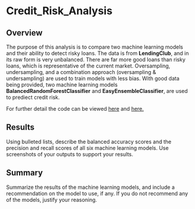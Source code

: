 # Credit_Risk_Analysis

## Overview

The purpose of this analysis is to compare two machine learning models and their ability to detect risky loans. The data is from **LendingClub**, and in its raw form is very unbalanced. There are far more good loans than risky loans, which is representative of the current market. Oversampling, undersampling, and a combination approach (oversampling & undersampling) are used to train models with less bias. With good data being provided, two machine learning models **BalancedRandomForestClassifier** and **EasyEnsembleClassifier**, are used to prediect credit risk.

For further detail the code can be viewed [here](/challenge/credit_risk_resampling.ipnyb) and [here.](/challenge/credit_risk_ensemble.ipnyb)

## Results

Using bulleted lists, describe the balanced accuracy scores and the precision and recall scores of all six machine learning models. Use screenshots of your outputs to support your results.

## Summary

Summarize the results of the machine learning models, and include a recommendation on the model to use, if any. If you do not recommend any of the models, justify your reasoning.
